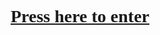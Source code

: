 <h1 align="center"><font face="Verdana"><a href="busfleets.html">Press here to enter</a></font></h1>
